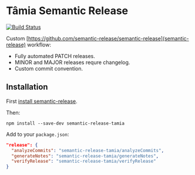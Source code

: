 # Tâmia Semantic Release

[![Build Status](https://travis-ci.org/sapegin/semantic-release-demo.svg)](https://travis-ci.org/sapegin/semantic-release-demo)

Custom [https://github.com/semantic-release/semantic-release](semantic-release) workflow:

* Fully automated PATCH releases.
* MINOR and MAJOR releases requre changelog.
* Custom commit convention.

## Installation

First [install semantic-release](https://github.com/semantic-release/semantic-release#setup).

Then:

```
npm install --save-dev semantic-release-tamia
```

Add to your `package.json`:

```json
"release": {
  "analyzeCommits": "semantic-release-tamia/analyzeCommits",
  "generateNotes": "semantic-release-tamia/generateNotes",
  "verifyRelease": "semantic-release-tamia/verifyRelease"
}
```
